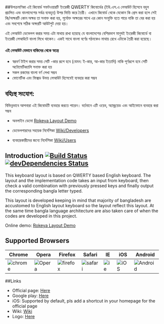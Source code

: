 ##উপক্রমণিকা
এই কিবোর্ড সফটওয়ারটি ইংরেজী QWERTY কিবোর্ডের (ইউ.এস.এ লেআউট হিসেবে বহুল প্রচলিত এবং বাংলাদেশের সর্বত্র ব্যবহৃত) উপর ভিত্তি করে তৈরী। এখানে কিবোর্ড থেকে যেকোন কি প্রেস করা হলে সেই কি/অক্ষরটি কোন অক্ষর তা সনাক্ত করা হয়, পূর্বোক্ত অক্ষরের সাথে এর কোন সংযুক্তি হতে পারে নাকি তা বের করা হয় এবং সবশেষে সঠিক অক্ষরটি আউটপুট দেয়া হয়।

এই লেআউট ডেভেলপ করার সময় এটা মাথায় রাখা হয়েছে যে বাংলাদেশের বেশিরভাগ মানুষই ইংরেজী কিবোর্ডে বা ইংরেজী লেআউটে বাংলা লিখে থাকেন। একই সাথে বাংলা বর্ণের গঠনকেও মাথায় রেখে এটাকে তৈরী করা হয়েছে।

#### এই লেআউট যেভাবে বাকিদের থেকে স্বতন্ত্র
 * স্বরবর্ণ টাইপ করার সময় সেটি -কার রূপে হবে (যেমন: ই-কার, আ-কার ইত্যাদি) নাকি পূর্ণরূপে হবে সেটি অটোমেটিক্যালি সনাক্ত করা হয়
 * সকল রকমের বাংলা বর্ণ লেখা সম্ভব
 * ফোনেটিক এবং ফিক্সড উভয় লেআউট হিসেবেই ব্যবহার করা সম্ভব


## বহিঃস্থ সংযোগ:
বিভিন্নভাবে আপনারা এই কিবোর্ডটি ব্যবহার করতে পারেন। বর্তমানে এটি ওয়েব, অ্যান্ড্রয়েড এবং আইফোনে ব্যবহার করা সম্ভব
* অনলাইন ডেমো
[Rokeya Layout Demo](http://rokeya-keyboard-layout.mythicangel.com/#online-demo)

* ডেভেলপারদের সহায়ক নির্দেশিকা
[Wiki/Developers](https://github.com/MythicAngel/rokeya-keyboard-layout/wiki/Developers)

* ব্যবহারকারীদের জন্যে নির্দেশিকা
[Wiki/Users](https://github.com/MythicAngel/rokeya-keyboard-layout/wiki/Type-Instruction)


## Introduction [![Build Status](https://travis-ci.org/MythicAngel/rokeya-keyboard-layout.svg?branch=master)](https://travis-ci.org/MythicAngel/rokeya-keyboard-layout) [![devDependencies Status](https://david-dm.org/MythicAngel/rokeya-keyboard-layout/dev-status.svg)](https://david-dm.org/MythicAngel/rokeya-keyboard-layout?type=dev)
This keyboard layout is based on QWERTY based English keyboard. The layout and the implementation code takes an input from keyboard, then check a valid combination with previously pressed keys and finally output the corresponding bangla letter typed.

This layout is developed keeping in mind that majority of bangladesh are accustomed to English layout keyboard so the layout reflect this layout. At the same time bangla language architecture are also taken care of when the codes are developed in this project.

Online demo: [Rokeya Layout Demo](http://rokeya-keyboard-layout.mythicangel.com/#online-demo)

## Supported Browsers

Chrome  | Opera | Firefox | Safari | IE | iOS | Android 
-------- | -------- | -------- | -------- | -------- | -------- | --------
![chrome](http://browserbadge.com/chrome/2) | ![Opera](http://browserbadge.com/opera/10) | ![firefox](http://browserbadge.com/firefox/4) | ![safari](http://browserbadge.com/safari/5) |  ![ie](http://browserbadge.com/ie/9) | ![iOS](http://browserbadge.com/mobile-safari/4) | ![Android](http://browserbadge.com/android/17)


##Links

* Official page: [Here](http://rokeya-keyboard-layout.mythicangel.com/#online-demo)
* Google play: [Here](https://play.google.com/store/apps/details?id=org.buetian.rokeyalayout)
* iOS: Supported by default, pls add a shortcut in your homepage for the official page
* Wiki: [Wiki](https://github.com/MythicAngel/rokeya-keyboard-layout/wiki)
* Logo: [Here](https://openclipart.org/detail/240540/orange-squares-1)
